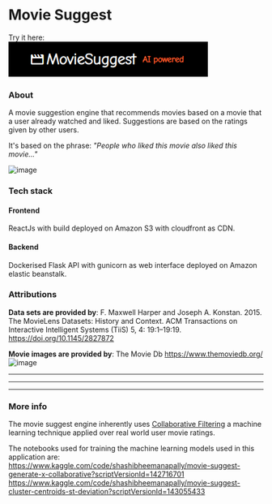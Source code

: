 
# Movie Suggest

Try it here:
<br>
[<img alt="MovieSuggest" src="assets/logo.png" />](https://moviesuggest.net/)








### About
A movie suggestion engine that recommends movies based on a movie that a user already watched and liked. Suggestions are based on the ratings given by other users.


It's based on the phrase: *"People who liked this movie also liked this movie..."*



![image](https://github.com/shashibheemanapally/movie-suggest/assets/62506255/2d3744ce-6baa-4b99-b766-5ced10a35534)



### Tech stack

#### Frontend
ReactJs with build deployed on Amazon S3 with cloudfront as CDN.
#### Backend
Dockerised Flask API with gunicorn as web interface deployed on Amazon elastic beanstalk.

### Attributions
**Data sets are provided by**: F. Maxwell Harper and Joseph A. Konstan. 2015. The MovieLens Datasets: History and Context. ACM Transactions on Interactive Intelligent Systems (TiiS) 5, 4: 19:1–19:19. https://doi.org/10.1145/2827872

**Movie images are provided by**: The Movie Db https://www.themoviedb.org/
![image](https://github.com/shashibheemanapally/movie-suggest/assets/62506255/fffc3937-f709-4e10-b5d4-1af8b9b08029)


***
***
***
### More info
The movie suggest engine inherently uses [Collaborative Filtering](https://en.wikipedia.org/wiki/Collaborative_filtering) a machine learning technique applied over real world user movie ratings.

The notebooks used for training the machine learning models used in this application are:
https://www.kaggle.com/code/shashibheemanapally/movie-suggest-generate-x-collaborative?scriptVersionId=142716701
<br>
https://www.kaggle.com/code/shashibheemanapally/movie-suggest-cluster-centroids-st-deviation?scriptVersionId=143055433
